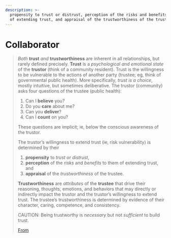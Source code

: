 ```yaml
---
description: >-
  propensity to trust or distrust, perception of the risks and benefits to them
  of extending trust, and appraisal of the trustworthiness of the trustee.
---
```


# Collaborator

> _Both_ **trust** _and_ **trustworthiness** are inherent in all relationships, but rarely defined precisely. **Trust** is a _psychological and emotional state_ of the **trustor** (think of a community resident). Trust is the willingness to be vulnerable to the actions of another party (trustee; eg, think of governmental public health). More specifically, _trust is a choice_, mostly intuitive, but sometimes deliberative. The trustor (community) asks four questions of the trustee (public health):
>
> 1. Can I **believe** you?
> 2. Do you **care** about me?
> 3. Can you **deliver**?
> 4. Can I **count** on you?
>
> These questions are implicit; ie, below the conscious awareness of the trustor.
>
> The trustor’s willingness to extend trust (ie, risk vulnerability) is determined by their
>
> 1. **propensity** to _trust_ or _distrust_,
> 2. **perception** of the _risks_ and _benefits_ to them of extending trust, and
> 3. **appraisal** of the _trustworthiness_ of the trustee.
>
> **Trustworthiness** are _attributes_ of the **trustee** that drive their reasoning, thoughts, emotions, and behaviors that may directly or indirectly impact the trustor and the trustor’s willingness to extend trust. The trustee’s trustworthiness is determined by evidence of their character, caring, competence, and consistency.
>
> CAUTION: Being trustworthy is _necessary_ but not _sufficient_ to build trust.
>
> [From](../external-resources/trust-refs.md)
